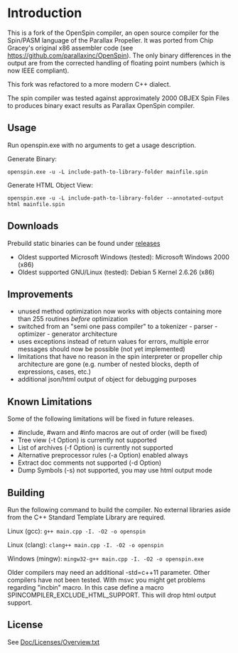 Introduction
============

This is a fork of the OpenSpin compiler, an open source compiler for the Spin/PASM language of the Parallax Propeller. It was ported from Chip Gracey's original x86 assembler code (see https://github.com/parallaxinc/OpenSpin). The only binary differences in the output are from the corrected handling of floating point numbers (which is now IEEE compliant).

This fork was refactored to a more modern C++ dialect.

The spin compiler was tested against approximately 2000 OBJEX Spin Files to produces binary exact results as Parallax OpenSpin compiler.

Usage
-----

Run openspin.exe with no arguments to get a usage description.

Generate Binary: 

``openspin.exe -u -L include-path-to-library-folder mainfile.spin``

Generate HTML Object View: 

``openspin.exe -u -L include-path-to-library-folder --annotated-output html mainfile.spin``

Downloads
---------

Prebuild static binaries can be found under [releases](https://github.com/ThiloA/OpenSpin/releases)

* Oldest supported Microsoft Windows (tested): Microsoft Windows 2000 (x86)
* Oldest supported GNU/Linux (tested): Debian 5 Kernel 2.6.26 (x86)

Improvements
------------

* unused method optimization now works with objects containing more than 255 routines *before* optimization
* switched from an "semi one pass compiler" to a tokenizer - parser - optimizer - generator architecture
* uses exceptions instead of return values for errors, multiple error messages should now be possible (not yet implemented)
* limitations that have no reason in the spin interpreter or propeller chip architecture are gone (e.g. number of nested blocks, depth of expressions, cases, etc.)
* additional json/html output of object for debugging purposes

Known Limitations
-----------------

Some of the following limitations will be fixed in future releases.

* #include, #warn and #info macros are out of order (will be fixed)
* Tree view (-t Option) is currently not supported
* List of archives (-f Option) is currently not supported
* Alternative preprocessor rules (-a Option) enabled always
* Extract doc comments not supported (-d Option)
* Dump Symbols (-s) not supported, you may use html output mode

Building
--------

Run the following command to build the compiler. No external libraries aside from the C++ Standard Template Library are required.

Linux (gcc):
``g++ main.cpp -I. -O2 -o openspin``

Linux (clang):
``clang++ main.cpp -I. -O2 -o openspin``

Windows (mingw):
``mingw32-g++ main.cpp -I. -O2 -o openspin.exe``

Older compilers may need an additional -std=c++11 parameter. Other compilers have not been tested. With msvc you might get problems regarding "incbin" macro. In this case define a macro SPINCOMPILER_EXCLUDE_HTML_SUPPORT. This will drop html output support.

License
-------

See [Doc/Licenses/Overview.txt](Doc/Licenses/Overview.txt)
